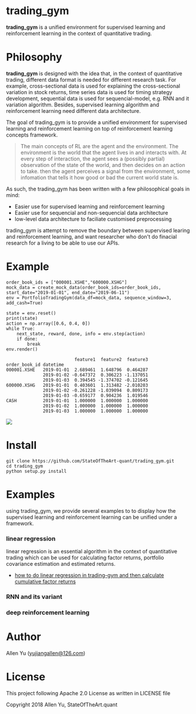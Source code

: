 # trading_gym
**trading_gym** is a unified environment for supervised learning and reinforcement learning in the context of quantitative trading.

# Philosophy

**trading_gym** is designed with the idea that, in the context of quantitative trading, different data format is needed for different research task. For example, cross-sectional data is used for explaining the cross-sectional variation in stock returns, time series data is used for timing strategy development,
sequential data is used for sequencial-model, e.g. RNN and it variation algorithm. Besides, supervised learning algorithm and reinforcement learning need different data architecture.

The goal of trading_gym is to provide a unified environment for supervised learning and reinforcement learning on top of reinforcement learning concepts framework.
> The main concepts of RL are the agent and the environment. The environment is the world that the agent lives in and interacts with. At every step of interaction, the agent sees a (possibly partial) observation of the state of the world, and then decides on an action to take. then the agent perceives a signal from the environment, some infomation that tells it how good or bad the current world state is.

As such, the trading_gym has been written with a few philosophical goals in mind:

* Easier use for supervised learning and reinforcement learning
* Easier use for sequencial and non-sequencial data architecture
* low-level data architecture to faciliate customised preprocessing

trading_gym is attempt to remove the boundary between supervised learing and reinforcement learning, and want researcher who don't do finacial research for a living to be able to use our APIs.

# Example
~~~
order_book_ids = ["000001.XSHE","600000.XSHG"]
mock_data = create_mock_data(order_book_ids=order_book_ids, start_date="2019-01-01", end_date="2019-06-11")
env = PortfolioTradingGym(data_df=mock_data, sequence_window=3, add_cash=True)
    
state = env.reset()
print(state)
action = np.array([0.6, 0.4, 0])
while True:        
    next_state, reward, done, info = env.step(action)
    if done:
        break    
env.render()
~~~

~~~
                          feature1  feature2  feature3
order_book_id datetime                                
000001.XSHE   2019-01-01  2.689461  1.648796  0.464287
              2019-01-02 -0.647372  0.306223 -1.137051
              2019-01-03  0.394545 -1.374702 -0.121645
600000.XSHG   2019-01-01  0.403601  1.313482 -2.010203
              2019-01-02 -0.261228 -1.039094  0.809173
              2019-01-03 -0.659177  0.904236  1.019546
CASH          2019-01-01  1.000000  1.000000  1.000000
              2019-01-02  1.000000  1.000000  1.000000
              2019-01-03  1.000000  1.000000  1.000000
~~~
![](https://github.com/StateOfTheArt-quant/trading_gym/blob/master/assets/images/benchmark.png)

# Install
~~~
git clone https://github.com/StateOfTheArt-quant/trading_gym.git
cd trading_gym
python setup.py install
~~~


# Examples
using trading_gym, we provide several examples to to display how the supervised learning and reinforcement learning can be unified under a framework.

### linear regression
linear regression is an essential algorithm in the context of quantitative trading which can be used for calculating factor returns, portfolio covariance estimation and estimated returns.
* [how to do linear regression in trading-gym and then calculate cumulative factor returns](examples/linear_regression/01_linear_regression.md)

### RNN and its variant

### deep reinforcement learning

# Author
Allen Yu (yujiangallen@126.com)

# License
This project following Apache 2.0 License as written in LICENSE file

Copyright 2018 Allen Yu, StateOfTheArt.quant